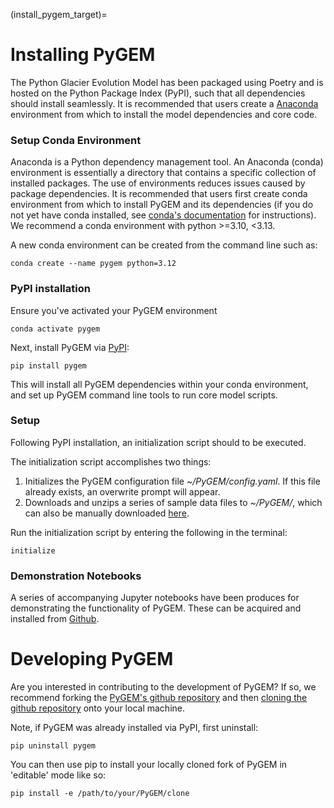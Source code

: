 (install_pygem_target)=
# Installing PyGEM
The Python Glacier Evolution Model has been packaged using Poetry and is hosted on the Python Package Index (PyPI), such that all dependencies should install seamlessly. It is recommended that users create a [Anaconda](https://anaconda.org/) environment from which to install the model dependencies and core code.

### Setup Conda Environment
Anaconda is a Python dependency management tool. An Anaconda (conda) environment is essentially a directory that contains a specific collection of installed packages. The use of environments reduces issues caused by package dependencies. It is recommended that users first create conda environment from which to install PyGEM and its dependencies (if you do not yet have conda installed, see [conda's documentation](https://docs.conda.io/projects/conda/en/latest/user-guide/install) for instructions).  We recommend a conda environment with python >=3.10, <3.13.

A new conda environment can be created from the command line such as:
```
conda create --name pygem python=3.12
```

### PyPI installation
Ensure you've activated your PyGEM environment
```
conda activate pygem
```

Next, install PyGEM via [PyPI](https://pypi.org/project/pygem/):
```
pip install pygem
```

This will install all PyGEM dependencies within your conda environment, and set up PyGEM command line tools to run core model scripts.

### Setup
Following PyPI installation, an initialization script should to be executed.

The initialization script accomplishes two things:
1. Initializes the PyGEM configuration file *~/PyGEM/config.yaml*. If this file already exists, an overwrite prompt will appear.
2. Downloads and unzips a series of sample data files to *~/PyGEM/*, which can also be manually downloaded [here](https://drive.google.com/file/d/1Wu4ZqpOKxnc4EYhcRHQbwGq95FoOxMfZ/view?usp=drive_link).

Run the initialization script by entering the following in the terminal:
```
initialize
```

### Demonstration Notebooks
A series of accompanying Jupyter notebooks have been produces for demonstrating the functionality of PyGEM. These can be acquired and installed from [Github](link).

# Developing PyGEM
Are you interested in contributing to the development of PyGEM? If so, we recommend forking the [PyGEM's github repository](https://github.com/PyGEM-Community/PyGEM) and then [cloning the github repository](https://docs.github.com/en/repositories/creating-and-managing-repositories/cloning-a-repository) onto your local machine.

Note, if PyGEM was already installed via PyPI, first uninstall:
```
pip uninstall pygem
````

You can then use pip to install your locally cloned fork of PyGEM in 'editable' mode like so:
```
pip install -e /path/to/your/PyGEM/clone
```
